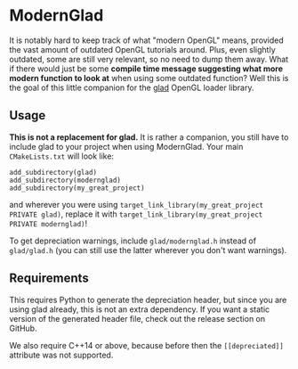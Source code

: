ModernGlad
==========

It is notably hard to keep track of what "modern OpenGL" means, provided the vast amount of outdated OpenGL tutorials around. Plus, even slightly outdated, some are still very relevant, so no need to dump them away. What if there would just be some **compile time message suggesting what more modern function to look at** when using some outdated function? Well this is the goal of this little companion for the [glad](https://github.com/Dav1dde/glad) OpenGL loader library.

Usage
-----

**This is not a replacement for glad.** It is rather a companion, you still have to include glad to your project when using ModernGlad. Your main `CMakeLists.txt` will look like:

```
add_subdirectory(glad)
add_subdirectory(modernglad)
add_subdirectory(my_great_project)
```

and wherever you were using `target_link_library(my_great_project PRIVATE glad)`, replace it with `target_link_library(my_great_project PRIVATE modernglad)`!

To get depreciation warnings, include `glad/modernglad.h` instead of `glad/glad.h` (you can still use the latter wherever you don't want warnings).

Requirements
------------

This requires Python to generate the depreciation header, but since you are using glad already, this is not an extra dependency. If you want a static version of the generated header file, check out the release section on GitHub.

We also require C++14 or above, because before then the `[[depreciated]]` attribute was not supported.
